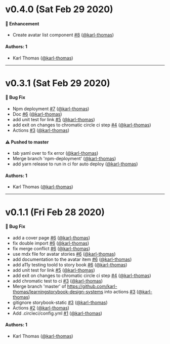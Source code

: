 # v0.4.0 (Sat Feb 29 2020)

#### 🚀  Enhancement

- Create avatar list component [#8](https://github.com/karl-thomas/learningstorybook-design-systems/pull/8) ([@karl-thomas](https://github.com/karl-thomas))

#### Authors: 1

- Karl Thomas ([@karl-thomas](https://github.com/karl-thomas))

---

# v0.3.1 (Sat Feb 29 2020)

#### 🐛  Bug Fix

- Npm deployment [#7](https://github.com/karl-thomas/learningstorybook-design-systems/pull/7) ([@karl-thomas](https://github.com/karl-thomas))
- Doc [#6](https://github.com/karl-thomas/learningstorybook-design-systems/pull/6) ([@karl-thomas](https://github.com/karl-thomas))
- add unit test for link [#5](https://github.com/karl-thomas/learningstorybook-design-systems/pull/5) ([@karl-thomas](https://github.com/karl-thomas))
- add exit on changes to chromatic circle ci step [#4](https://github.com/karl-thomas/learningstorybook-design-systems/pull/4) ([@karl-thomas](https://github.com/karl-thomas))
- Actions [#3](https://github.com/karl-thomas/learningstorybook-design-systems/pull/3) ([@karl-thomas](https://github.com/karl-thomas))

#### ⚠️  Pushed to master

- tab yaml over to fix error  ([@karl-thomas](https://github.com/karl-thomas))
- Merge branch 'npm-deployment'  ([@karl-thomas](https://github.com/karl-thomas))
- add yarn release to run in ci for auto deploy  ([@karl-thomas](https://github.com/karl-thomas))

#### Authors: 1

- Karl Thomas ([@karl-thomas](https://github.com/karl-thomas))

---

# v0.1.1 (Fri Feb 28 2020)

#### 🐛  Bug Fix

- add a cover page [#6](https://github.com/karl-thomas/learningstorybook-design-systems/pull/6) ([@karl-thomas](https://github.com/karl-thomas))
- fix double import [#6](https://github.com/karl-thomas/learningstorybook-design-systems/pull/6) ([@karl-thomas](https://github.com/karl-thomas))
- fix merge conflict [#6](https://github.com/karl-thomas/learningstorybook-design-systems/pull/6) ([@karl-thomas](https://github.com/karl-thomas))
- use mdx file for avatar stories [#6](https://github.com/karl-thomas/learningstorybook-design-systems/pull/6) ([@karl-thomas](https://github.com/karl-thomas))
- add documentation to the avatar item [#6](https://github.com/karl-thomas/learningstorybook-design-systems/pull/6) ([@karl-thomas](https://github.com/karl-thomas))
- add a11y testing toold to story book [#6](https://github.com/karl-thomas/learningstorybook-design-systems/pull/6) ([@karl-thomas](https://github.com/karl-thomas))
- add unit test for link [#5](https://github.com/karl-thomas/learningstorybook-design-systems/pull/5) ([@karl-thomas](https://github.com/karl-thomas))
- add exit on changes to chromatic circle ci step [#4](https://github.com/karl-thomas/learningstorybook-design-systems/pull/4) ([@karl-thomas](https://github.com/karl-thomas))
- add chromatic test to ci [#3](https://github.com/karl-thomas/learningstorybook-design-systems/pull/3) ([@karl-thomas](https://github.com/karl-thomas))
- Merge branch 'master' of https://github.com/karl-thomas/learningstorybook-design-systems into actions [#3](https://github.com/karl-thomas/learningstorybook-design-systems/pull/3) ([@karl-thomas](https://github.com/karl-thomas))
- gitignore storybook-static [#3](https://github.com/karl-thomas/learningstorybook-design-systems/pull/3) ([@karl-thomas](https://github.com/karl-thomas))
- Actions [#2](https://github.com/karl-thomas/learningstorybook-design-systems/pull/2) ([@karl-thomas](https://github.com/karl-thomas))
- Add .circleci/config.yml [#1](https://github.com/karl-thomas/learningstorybook-design-systems/pull/1) ([@karl-thomas](https://github.com/karl-thomas))

#### Authors: 1

- Karl Thomas ([@karl-thomas](https://github.com/karl-thomas))